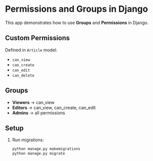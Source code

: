 # Permissions and Groups in Django

This app demonstrates how to use **Groups** and **Permissions** in Django.

## Custom Permissions

Defined in `Article` model:

- `can_view`
- `can_create`
- `can_edit`
- `can_delete`

## Groups

- **Viewers** → can_view
- **Editors** → can_view, can_create, can_edit
- **Admins** → all permissions

## Setup

1. Run migrations:
   ```bash
   python manage.py makemigrations
   python manage.py migrate
   ```
